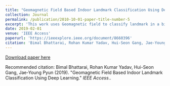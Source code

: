 ```yaml
---
title: "Geomagnetic Field Based Indoor Landmark Classification Using Deep Learning."
collection: Journal
permalink: /publication/2010-10-01-paper-title-number-5
excerpt: 'This work uses Geomagnetic field to classify landmark in a big indoor environment using LSTM based model.'
date: 2019-02-01
venue: 'IEEE Access'
paperurl: 'https://ieeexplore.ieee.org/document/8660396'
citation: 'Bimal Bhattarai, Rohan Kumar Yadav, Hui-Seon Gang, Jae-Young Pyun (2019). &quot;Geomagnetic Field Based Indoor Landmark Classification Using Deep Learning.&quot; <i>IEEE Access</i>.'
---
```


[Download paper here](https://ieeexplore.ieee.org/document/8660396)

Recommended citation: Bimal Bhattarai, Rohan Kumar Yadav, Hui-Seon Gang, Jae-Young Pyun (2019). "Geomagnetic Field Based Indoor Landmark Classification Using Deep Learning." <i>IEEE Access</i>..
